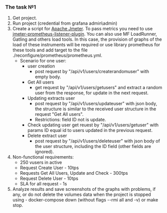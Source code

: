 
### The task №1

1. Get project.
2. Run project (credential from grafana admin\admin)
3. Сreate a script for [Apache Jmeter](https://apache-mirror.rbc.ru/pub/apache//jmeter/binaries/apache-jmeter-5.4.1.tgz). To pass metrics you need to use [jmeter-prometheus-listener-plugin](https://github.com/kolesnikovm/jmeter-prometheus-listener/releases/download/2.0.2/jmeter-prometheus-listener-plugin-2.0.2.jar). You can also use MF LoadRunner, Gatling and others load tools. In this case, the provision of graphs of the load of these instruments will be required or use library prometheus for these tools and add target to the file ./reconfigure/prometheus/prometheus.yml.
    * Scenario for one user:
        * user creation
            * post request by "/api/v1/users/createrandomuser" with empty body.
        * Get All users
            * get request by "/api/v1/users/getusers" and extract a random user from the response, for update in the next request.
        * Updating extracts user
            * post request by "/api/v1/users/updateuser" with json body, the structure is similar to the received user structure in the request "Get All users".
            * Restrictions: field ID not is update.
        * Check updating user
            get reuest by "/api/v1/users/getuser" with params ID equal id to users updated in the previous request. 
        * Delete extract user
            * post request by "/api/v1/users/deleteuser" with json body of the user structure, including the ID field (other fields are ignored).
4. Non-functional requirements:
    * 250 vusers in active
    * Request Create User - 10tps 
    * Requests Get All Users, Update and Check - 300tps
    * Request Delete User - 10tps
    * SLA for all request - 1s
5.  Analyze results and save screenshots of the graphs with problems, if any, or do not delete the volumes data when the project is stopped using - docker-compose down (without flags --rmi all and -v) or make stop.